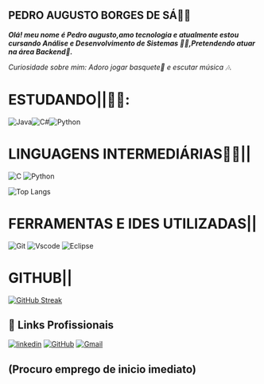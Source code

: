 ## PEDRO AUGUSTO BORGES DE SÁ👩‍💻

***Olá! meu nome é Pedro augusto,amo tecnologia e atualmente estou cursando Análise e Desenvolvimento de Sistemas 👨‍🎓,Pretendendo atuar na área Backend🥇.***


*Curiosidade sobre mim: Adoro jogar basquete🏀 e escutar música 🎶.*

# ESTUDANDO||👨‍💻:

![Java](https://img.shields.io/badge/java-%23ED8B00.svg?style=for-the-badge&logo=openjdk&logoColor=white)![C#](https://img.shields.io/badge/C%23-239120?style=for-the-badge&logo=c-sharp&logoColor=white)![Python](https://img.shields.io/badge/python-3670A0?style=for-the-badge&logo=python&logoColor=ffdd54)

#                LINGUAGENS INTERMEDIÁRIAS👨‍💻||

![C](https://img.shields.io/badge/C-00599C?style=for-the-badge&logo=c&logoColor=white)	![Python](https://img.shields.io/badge/python-3670A0?style=for-the-badge&logo=python&logoColor=ffdd54)

![Top Langs](https://github-readme-stats-git-masterrstaa-rickstaa.vercel.app/api/top-langs/?username=Uaugusto098&bg_color=000&border_color=30A3DC&title_color=E94D5F&text_color=FFF)

# FERRAMENTAS E IDES UTILIZADAS||
![Git](https://img.shields.io/badge/GIT-E44C30?style=for-the-badge&logo=git&logoColor=white)
![Vscode](https://img.shields.io/badge/Vscode-007ACC?style=for-the-badge&logo=visual-studio-code&logoColor=white)
![Eclipse](https://img.shields.io/badge/Eclipse-FE7A16.svg?style=for-the-badge&logo=Eclipse&logoColor=white)

# GITHUB||
[![GitHub Streak](https://streak-stats.demolab.com/?user=Uaugusto098&theme=bear&background=000&border=30A3DC&dates=FFF)](https://git.io/streak-stats)




## 🔗 Links Profissionais
[![linkedin](https://img.shields.io/badge/linkedin-0A66C2?style=for-the-badge&logo=linkedin&logoColor=white)](www.linkedin.com/in/pedro-augusto-borges-de-sá-374849322)
[![GitHub](https://img.shields.io/badge/GitHub-100000?style=for-the-badge&logo=github&logoColor=white)](https://github.com/Uaugusto098)
[![Gmail](https://img.shields.io/badge/Gmail-333333?style=for-the-badge&logo=gmail&logoColor=red)](Pedroaugusto.borges36@gmail.com)
## (Procuro emprego de inicio imediato)




